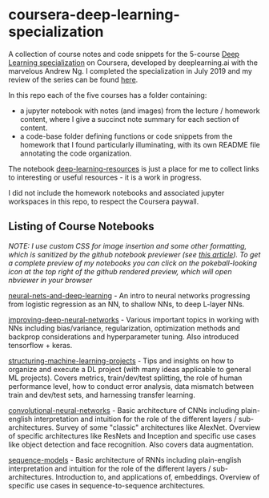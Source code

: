 # coursera-deep-learning-specialization
A collection of course notes and code snippets for the 5-course [Deep Learning specialization](https://www.coursera.org/specializations/deep-learning) on Coursera, developed by deeplearning.ai with the marvelous Andrew Ng. I completed the specialization in July 2019 and my review of the series can be found [here](http://sdsawtelle.github.io/blog/output/coursera-deep-learning-specialization-review.html).

In this repo each of the five courses has a folder containing:
- a jupyter notebook with notes (and images) from the lecture / homework content, where I give a succinct note summary for each section of content. 
- a code-base folder defining functions or code snippets from the homework that I found particularly illuminating, with its own README file annotating the code organization.

The notebook [deep-learning-resources]() is just a place for me to collect links to interesting or useful resources - it is a work in progress.

I did not include the homework notebooks and associated jupyter workspaces in this repo, to respect the Coursera paywall.

## Listing of Course Notebooks
*NOTE: I use custom CSS for image insertion and some other formatting, which is sanitized by the github notebook previewer (see [this article](https://blog.jupyter.org/rendering-notebooks-on-github-f7ac8736d686)). To get a complete preview of my notebooks you can click on the pokeball-looking icon at the top right of the github rendered preview, which will open nbviewer in your browser*

[neural-nets-and-deep-learning](1-course-neural-nets-and-deep-learning/neural-nets-and-deep-learning-course-notebook.ipynb) - An intro to neural networks progressing from logistic regression as an NN, to shallow NNs, to deep L-layer NNs.

[improving-deep-neural-networks](2-course-improving-deep-neural-networks/improving-deep-neural-networks-course-notebook.ipynb) - Various important topics in working with NNs including bias/variance, regularization, optimization methods and backprop considerations and hyperparameter tuning. Also introduced tensorflow + keras.

[structuring-machine-learning-projects](3-course-structuring-machine-learning-projects/structuring-machine-learning-projects-course-notebook.ipynb) - Tips and insights on how to organize and execute a DL project (with many ideas applicable to general ML projects). Covers metrics, train/dev/test splitting, the role of human performance level, how to conduct error analysis, data mismatch between train and dev/test sets, and harnessing transfer learning.

[convolutional-neural-networks](4-course-convolutional-neural-networks/convolutional-neural-networks-course-notebook) - Basic architecture of CNNs including plain-english interpretation and intuition for the role of the different layers / sub-architectures. Survey of some "classic" architectures like AlexNet. Overview of specific architectures like ResNets and Inception and specific use cases like object detection and face recognition. Also covers data augmentation.

[sequence-models](5-course-sequence-models/sequence-models-course-notebook) - Basic architecture of RNNs including plain-english interpretation and intuition for the role of the different layers / sub-architectures. Introduction to, and applications of, embeddings. Overview of specific use cases in sequence-to-sequence architectures.